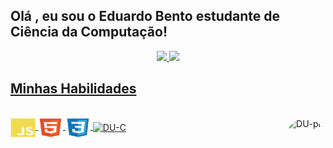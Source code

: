 ## Olá , eu sou o Eduardo Bento estudante de Ciência da Computação!
<div align="center">
  <a href="https://github.com/duzin12">
  <img height="180em" src="https://github-readme-stats.vercel.app/api?username=duzin12&show_icons=true&theme=highcontrast&include_all_commits=true&count_private=true"/>
  <img height="180em" src="https://github-readme-stats.vercel.app/api/top-langs/?username=duzin12&layout=compact&langs_count=7&theme=highcontrast"/>
</div>
 
  ## Minhas Habilidades
  <div style="display: inline_block"><br>
  <img align="center" alt="DU-Js" height="30" width="40" src="https://raw.githubusercontent.com/devicons/devicon/master/icons/javascript/javascript-plain.svg">
  <img align="center" alt="DU-HTML" height="30" width="40" src="https://raw.githubusercontent.com/devicons/devicon/master/icons/html5/html5-original.svg">
  <img align="center" alt="DU-CSS" height="30" width="40" src="https://raw.githubusercontent.com/devicons/devicon/master/icons/css3/css3-original.svg">
  <img align="center" alt="DU-C" height="30" width="40" src="https://icongr.am/devicon/c-original.svg?size=128&color=currentColor">
  <img align="right" alt="DU-pic" height="150" style="border-radius:50px;" src="https://media0.giphy.com/media/fY0H0Zr5ybY1Yp2aU6/giphy.gif?cid=790b7611e1002705131b90e53b6392dd80d59275b8cacbd5&rid=giphy.gif&ct=g">
</div>

##
